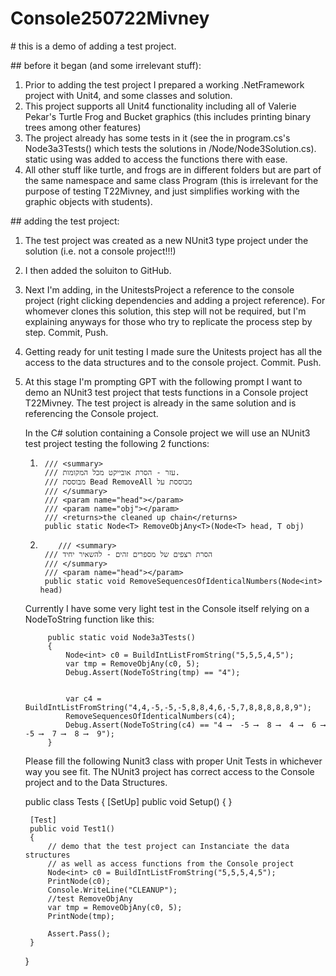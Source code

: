 # Console250722Mivney



\# this is a demo of adding a test project.



\## before it began (and some irrelevant stuff):

1. Prior to adding the test project I prepared a working .NetFramework project with Unit4, and some classes and solution.
2. This project supports all Unit4 functionality including all of Valerie Pekar's Turtle Frog and Bucket graphics (this includes printing binary trees among other features)
3. The project already has some tests in it (see the in program.cs's Node3a3Tests() which tests the solutions in /Node/Node3Solution.cs). static using was added to access the functions there with ease.
4. All other stuff like turtle, and frogs are in different folders but are part of the same namespace and same class Program (this is irrelevant for the purpose of testing T22Mivney, and just simplifies working with the graphic objects with students).



\## adding the test project:

1. The test project was created as a new NUnit3 type project under the solution (i.e. not a console project!!!)
2. I then added the soluiton to GitHub.
3. Next I'm adding, in the UnitestsProject a reference to the console project (right clicking dependencies and adding a project reference). For whomever clones this solution, this step will not be required, but I'm explaining anyways for those who try to replicate the process step by step. Commit, Push.
4. Getting ready for unit testing I made sure the Unitests project has all the access to the data structures and to the console project. Commit. Push.
5. At this stage I'm prompting GPT with the following prompt
    I want to demo an NUnit3 test project that tests functions in a Console project T22Mivney. The test project is already in the same solution and is referencing the Console project. 

    In the C# solution containing a Console project we will use an NUnit3 test project testing the following 2 functions:

    1.      /// <summary> 
            /// עזר - הסרת אובייקט מכל המקומות. 
            /// מבוססת Bead RemoveAll מבוססת על
            /// </summary>
            /// <param name="head"></param>
            /// <param name="obj"></param>
            /// <returns>the cleaned up chain</returns>
            public static Node<T> RemoveObjAny<T>(Node<T> head, T obj)

    2.         /// <summary>
            /// הסרת רצפים של מספרים זהים - להשאיר יחיד
            /// </summary>
            /// <param name="head"></param>
            public static void RemoveSequencesOfIdenticalNumbers(Node<int> head)

    Currently I have some very light test in the Console itself relying on a NodeToString function like this:

            public static void Node3a3Tests()
            {
                Node<int> c0 = BuildIntListFromString("5,5,5,4,5");
                var tmp = RemoveObjAny(c0, 5);
                Debug.Assert(NodeToString(tmp) == "4");


                var c4 = BuildIntListFromString("4,4,-5,-5,-5,8,8,4,6,-5,7,8,8,8,8,8,9");
                RemoveSequencesOfIdenticalNumbers(c4);
                Debug.Assert(NodeToString(c4) == "4 ⟶  -5 ⟶  8 ⟶  4 ⟶  6 ⟶  -5 ⟶  7 ⟶  8 ⟶  9");
            }  

    Please fill the following Nunit3 class with proper Unit Tests in whichever way you see fit. The NUnit3 project has correct access to the Console project and to the Data Structures.

    public class Tests
    {
        [SetUp]
        public void Setup()
        {
        }

        [Test]
        public void Test1()
        {
            // demo that the test project can Instanciate the data structures
            // as well as access functions from the Console project
            Node<int> c0 = BuildIntListFromString("5,5,5,4,5");
            PrintNode(c0);
            Console.WriteLine("CLEANUP");
            //test RemoveObjAny
            var tmp = RemoveObjAny(c0, 5);
            PrintNode(tmp);

            Assert.Pass();
        }
    }